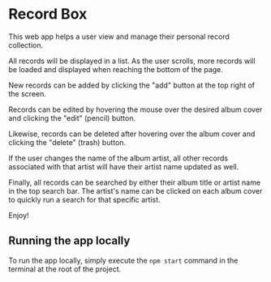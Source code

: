 # Record Box

This web app helps a user view and manage their personal record collection.

All records will be displayed in a list. As the user scrolls, more records will be loaded and displayed when reaching the bottom of the page.

New records can be added by clicking the "add" button at the top right of the screen.

Records can be edited by hovering the mouse over the desired album cover and clicking the "edit" (pencil) button.

Likewise, records can be deleted after hovering over the album cover and clicking the "delete" (trash) button.

If the user changes the name of the album artist, all other records associated with that artist will have their artist name updated as well.

Finally, all records can be searched by either their album title or artist name in the top search bar. The artist's name can be clicked on each album cover to quickly run a search for that specific artist.

Enjoy!

## Running the app locally

To run the app locally, simply execute the `npm start` command in the terminal at the root of the project.
